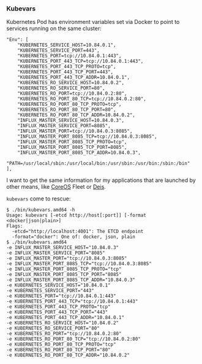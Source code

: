 ### Kubevars

Kubernetes Pod has environment variables set via Docker to point to services running on the same cluster:

    "Env": [
        "KUBERNETES_SERVICE_HOST=10.84.0.1",
        "KUBERNETES_SERVICE_PORT=443",
        "KUBERNETES_PORT=tcp://10.84.0.1:443",
        "KUBERNETES_PORT_443_TCP=tcp://10.84.0.1:443",
        "KUBERNETES_PORT_443_TCP_PROTO=tcp",
        "KUBERNETES_PORT_443_TCP_PORT=443",
        "KUBERNETES_PORT_443_TCP_ADDR=10.84.0.1",
        "KUBERNETES_RO_SERVICE_HOST=10.84.0.2",
        "KUBERNETES_RO_SERVICE_PORT=80",
        "KUBERNETES_RO_PORT=tcp://10.84.0.2:80",
        "KUBERNETES_RO_PORT_80_TCP=tcp://10.84.0.2:80",
        "KUBERNETES_RO_PORT_80_TCP_PROTO=tcp",
        "KUBERNETES_RO_PORT_80_TCP_PORT=80",
        "KUBERNETES_RO_PORT_80_TCP_ADDR=10.84.0.2",
        "INFLUX_MASTER_SERVICE_HOST=10.84.0.3",
        "INFLUX_MASTER_SERVICE_PORT=8085",
        "INFLUX_MASTER_PORT=tcp://10.84.0.3:8085",
        "INFLUX_MASTER_PORT_8085_TCP=tcp://10.84.0.3:8085",
        "INFLUX_MASTER_PORT_8085_TCP_PROTO=tcp",
        "INFLUX_MASTER_PORT_8085_TCP_PORT=8085",
        "INFLUX_MASTER_PORT_8085_TCP_ADDR=10.84.0.3",
        "PATH=/usr/local/sbin:/usr/local/bin:/usr/sbin:/usr/bin:/sbin:/bin"
    ],

I want to get the same information for my applications that are launched by other means, like [CoreOS] Fleet or [Deis].

`kubevars` come to rescue:

    $ ./bin/kubevars.amd64 -h
    Usage: kubevars [-etcd http://host[:port]] [-format <docker|json|plain>]
    Flags:
      -etcd="http://localhost:4001": The ETCD endpoint
      -format="docker": One of: docker, json, plain
    $ ./bin/kubevars.amd64
    -e INFLUX_MASTER_SERVICE_HOST="10.84.0.3"
    -e INFLUX_MASTER_SERVICE_PORT="8085"
    -e INFLUX_MASTER_PORT="tcp://10.84.0.3:8085"
    -e INFLUX_MASTER_PORT_8085_TCP="tcp://10.84.0.3:8085"
    -e INFLUX_MASTER_PORT_8085_TCP_PROTO="tcp"
    -e INFLUX_MASTER_PORT_8085_TCP_PORT="8085"
    -e INFLUX_MASTER_PORT_8085_TCP_ADDR="10.84.0.3"
    -e KUBERNETES_SERVICE_HOST="10.84.0.1"
    -e KUBERNETES_SERVICE_PORT="443"
    -e KUBERNETES_PORT="tcp://10.84.0.1:443"
    -e KUBERNETES_PORT_443_TCP="tcp://10.84.0.1:443"
    -e KUBERNETES_PORT_443_TCP_PROTO="tcp"
    -e KUBERNETES_PORT_443_TCP_PORT="443"
    -e KUBERNETES_PORT_443_TCP_ADDR="10.84.0.1"
    -e KUBERNETES_RO_SERVICE_HOST="10.84.0.2"
    -e KUBERNETES_RO_SERVICE_PORT="80"
    -e KUBERNETES_RO_PORT="tcp://10.84.0.2:80"
    -e KUBERNETES_RO_PORT_80_TCP="tcp://10.84.0.2:80"
    -e KUBERNETES_RO_PORT_80_TCP_PROTO="tcp"
    -e KUBERNETES_RO_PORT_80_TCP_PORT="80"
    -e KUBERNETES_RO_PORT_80_TCP_ADDR="10.84.0.2"


[CoreOS]: https://coreos.com/
[Deis]: http://deis.io
